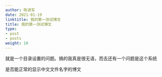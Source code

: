 ```yaml
---
author: 陈进军
date: 2021-01-19
linktitle: 我的第一测试博文
title: 我的第一测试博文
type:
- post 
- posts
weight: 10
---
```


就是一个目录设置的问题。搞的我真是很无语，而去还有一个问题是这个系统

是否能正常的显示中文文件名字的博文

